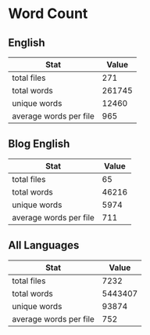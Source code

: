 # Word Count

## English

Stat | Value
---- | -----
total files | 271
total words | 261745
unique words | 12460
average words per file | 965

## Blog English

Stat | Value
---- | -----
total files | 65
total words | 46216
unique words | 5974
average words per file | 711

## All Languages

Stat | Value
---- | -----
total files | 7232
total words | 5443407
unique words | 93874
average words per file | 752
